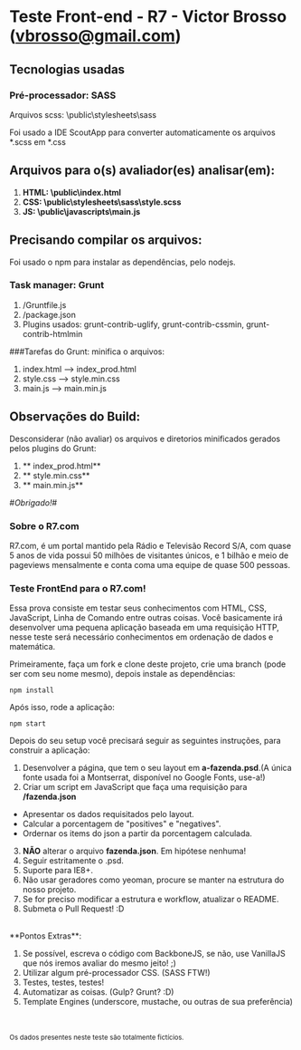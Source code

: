 # Teste Front-end - R7 - Victor Brosso (vbrosso@gmail.com)

## Tecnologias usadas


### Pré-processador: SASS
Arquivos scss: \public\stylesheets\sass

Foi usado a IDE ScoutApp para converter automaticamente os arquivos *.scss em *.css


## Arquivos para o(s) avaliador(es) analisar(em):
1. **HTML: \public\index.html**
2. **CSS: \public\stylesheets\sass\style.scss**
3. **JS: \public\javascripts\main.js**



## Precisando compilar os arquivos:
Foi usado o npm para instalar as dependências, pelo nodejs.


### Task manager: Grunt
1. /Gruntfile.js
2. /package.json
3. Plugins usados: grunt-contrib-uglify, grunt-contrib-cssmin, grunt-contrib-htmlmin


###Tarefas do Grunt: minifica o arquivos:
1. index.html --> index_prod.html
2. style.css --> style.min.css
3. main.js --> main.min.js 


## Observações do Build:
Desconsiderar (não avaliar) os arquivos e diretorios minificados gerados pelos plugins do Grunt:

1. ** index_prod.html**
2. ** style.min.css**
3. ** main.min.js**



#*Obrigado!*#



### Sobre o R7.com
R7.com, é um portal mantido pela Rádio e Televisão Record S/A, com quase
5 anos de vida possui 50 milhões de visitantes únicos, e 1 bilhão e meio
de pageviews mensalmente e conta coma uma equipe de quase 500 pessoas.


### Teste FrontEnd para o R7.com!
Essa prova consiste em testar seus conhecimentos com HTML, CSS,
JavaScript, Linha de Comando entre outras coisas.
Você basicamente irá desenvolver uma pequena aplicação baseada em uma
requisição HTTP, nesse teste será necessário conhecimentos em ordenação
de dados e matemática.



Primeiramente, faça um fork e clone deste projeto, crie uma branch (pode ser com seu nome mesmo), depois instale as
dependências:

    npm install

Após isso, rode a aplicação:

    npm start

Depois do seu setup você precisará seguir as seguintes instruções, para
construir a aplicação:

1. Desenvolver a página, que tem o seu layout em **a-fazenda.psd**.(A
   única fonte usada foi a Montserrat, disponível no Google Fonts,
use-a!)
2. Criar um script em JavaScript que faça uma requisição para **/fazenda.json**
  * Apresentar os dados requisitados pelo layout.
  * Calcular a porcentagem de "positives" e "negatives".
  * Ordernar os items do json a partir da porcentagem calculada.
3.  **NÃO** alterar o arquivo **fazenda.json**. Em hipótese nenhuma!
4. Seguir estritamente o .psd.
5. Suporte para IE8+.
6. Não usar geradores como yeoman, procure se manter na estrutura do nosso projeto.
7. Se for preciso modificar a estrutura e workflow, atualizar o README.
8. Submeta o Pull Request! :D

<br>
**Pontos Extras**:

1. Se possível, escreva o código com BackboneJS, se não, use VanillaJS que nós iremos avaliar do mesmo jeito! ;)
2. Utilizar algum pré-processador CSS. (SASS FTW!)
3. Testes, testes, testes!
4. Automatizar as coisas. (Gulp? Grunt? :D)
5. Template Engines (underscore, mustache, ou outras de sua preferência)



<br><br><sub>Os dados presentes neste teste são totalmente fictícios.</sub>
